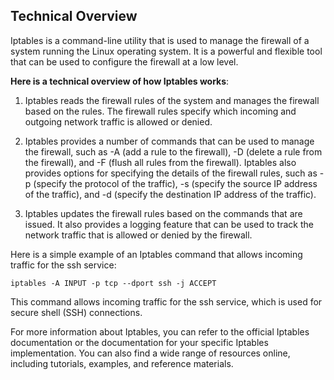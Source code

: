 ## Technical Overview

Iptables is a command-line utility that is used to manage the firewall of a system running the Linux operating system. It is a powerful and flexible tool that can be used to configure the firewall at a low level.

**Here is a technical overview of how Iptables works**:

1. Iptables reads the firewall rules of the system and manages the firewall based on the rules. The firewall rules specify which incoming and outgoing network traffic is allowed or denied.

1. Iptables provides a number of commands that can be used to manage the firewall, such as -A (add a rule to the firewall), -D (delete a rule from the firewall), and -F (flush all rules from the firewall). Iptables also provides options for specifying the details of the firewall rules, such as -p (specify the protocol of the traffic), -s (specify the source IP address of the traffic), and -d (specify the destination IP address of the traffic).

1. Iptables updates the firewall rules based on the commands that are issued. It also provides a logging feature that can be used to track the network traffic that is allowed or denied by the firewall.

Here is a simple example of an Iptables command that allows incoming traffic for the ssh service:

```
iptables -A INPUT -p tcp --dport ssh -j ACCEPT
```
This command allows incoming traffic for the ssh service, which is used for secure shell (SSH) connections.

For more information about Iptables, you can refer to the official Iptables documentation or the documentation for your specific Iptables implementation. You can also find a wide range of resources online, including tutorials, examples, and reference materials.

